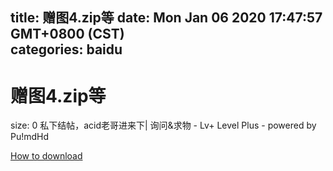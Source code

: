 
title: 赠图4.zip等
date: Mon Jan 06 2020 17:47:57 GMT+0800 (CST)    
categories: baidu
---

# 赠图4.zip等
size: 0
 私下结帖，acid老哥进来下| 询问&求物 - Lv+ Level Plus - powered by Pu!mdHd
 

[How to download](https://bpcam.bemobtrk.com/go/2ceec3aa-1ca2-46d6-b9ff-aaa5c184517c?jno=3653)